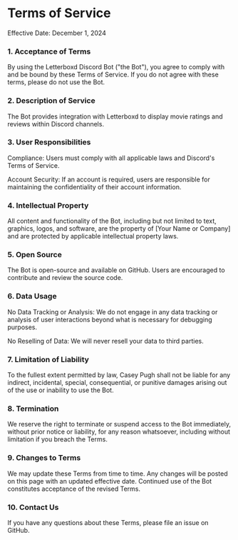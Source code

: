 # Terms of Service
Effective Date: December 1, 2024

### 1. Acceptance of Terms

By using the Letterboxd Discord Bot ("the Bot"), you agree to comply with and be bound by these Terms of Service. If you do not agree with these terms, please do not use the Bot.

### 2. Description of Service

The Bot provides integration with Letterboxd to display movie ratings and reviews within Discord channels.

### 3. User Responsibilities

Compliance: Users must comply with all applicable laws and Discord's Terms of Service.

Account Security: If an account is required, users are responsible for maintaining the confidentiality of their account information.

### 4. Intellectual Property

All content and functionality of the Bot, including but not limited to text, graphics, logos, and software, are the property of [Your Name or Company] and are protected by applicable intellectual property laws.

### 5. Open Source

The Bot is open-source and available on GitHub. Users are encouraged to contribute and review the source code.

### 6. Data Usage

No Data Tracking or Analysis: We do not engage in any data tracking or analysis of user interactions beyond what is necessary for debugging purposes.

No Reselling of Data: We will never resell your data to third parties.

### 7. Limitation of Liability

To the fullest extent permitted by law, Casey Pugh shall not be liable for any indirect, incidental, special, consequential, or punitive damages arising out of the use or inability to use the Bot.

### 8. Termination

We reserve the right to terminate or suspend access to the Bot immediately, without prior notice or liability, for any reason whatsoever, including without limitation if you breach the Terms.

### 9. Changes to Terms

We may update these Terms from time to time. Any changes will be posted on this page with an updated effective date. Continued use of the Bot constitutes acceptance of the revised Terms.

### 10. Contact Us

If you have any questions about these Terms, please file an issue on GitHub.